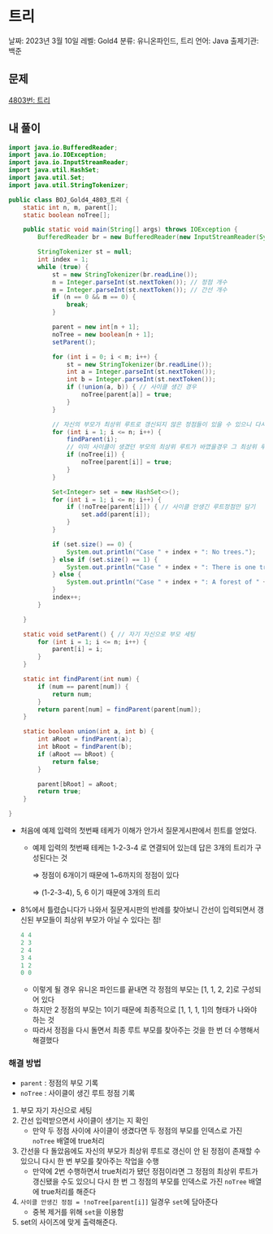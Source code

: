 # 트리

날짜: 2023년 3월 10일
레벨: Gold4
분류: 유니온파인드, 트리
언어: Java
출제기관: 백준

## 문제

[4803번: 트리](https://www.acmicpc.net/problem/4803)

## 내 풀이

```java
import java.io.BufferedReader;
import java.io.IOException;
import java.io.InputStreamReader;
import java.util.HashSet;
import java.util.Set;
import java.util.StringTokenizer;

public class BOJ_Gold4_4803_트리 {
	static int n, m, parent[];
	static boolean noTree[];

	public static void main(String[] args) throws IOException {
		BufferedReader br = new BufferedReader(new InputStreamReader(System.in));

		StringTokenizer st = null;
		int index = 1;
		while (true) {
			st = new StringTokenizer(br.readLine());
			n = Integer.parseInt(st.nextToken()); // 정점 개수
			m = Integer.parseInt(st.nextToken()); // 간선 개수
			if (n == 0 && m == 0) {
				break;
			}

			parent = new int[n + 1];
			noTree = new boolean[n + 1];
			setParent();

			for (int i = 0; i < m; i++) {
				st = new StringTokenizer(br.readLine());
				int a = Integer.parseInt(st.nextToken());
				int b = Integer.parseInt(st.nextToken());
				if (!union(a, b)) { // 사이클 생긴 경우
					noTree[parent[a]] = true;
				}
			}

			// 자신의 부모가 최상위 루트로 갱신되지 않은 정점들이 있을 수 있으니 다시 한번 부모 찾기
			for (int i = 1; i <= n; i++) {
				findParent(i);
				// 이미 사이클이 생겼던 부모의 최상위 루트가 바꼈을경우 그 최상위 루트도 사이클 처리해줘야 함
				if (noTree[i]) {
					noTree[parent[i]] = true;
				}
			}

			Set<Integer> set = new HashSet<>();
			for (int i = 1; i <= n; i++) {
				if (!noTree[parent[i]]) { // 사이클 안생긴 루트정점만 담기
					set.add(parent[i]);
				}
			}

			if (set.size() == 0) {
				System.out.println("Case " + index + ": No trees.");
			} else if (set.size() == 1) {
				System.out.println("Case " + index + ": There is one tree.");
			} else {
				System.out.println("Case " + index + ": A forest of " + set.size() + " trees.");
			}
			index++;
		}

	}

	static void setParent() { // 자기 자신으로 부모 세팅
		for (int i = 1; i <= n; i++) {
			parent[i] = i;
		}
	}

	static int findParent(int num) {
		if (num == parent[num]) {
			return num;
		}
		return parent[num] = findParent(parent[num]);
	}

	static boolean union(int a, int b) {
		int aRoot = findParent(a);
		int bRoot = findParent(b);
		if (aRoot == bRoot) {
			return false;
		}

		parent[bRoot] = aRoot;
		return true;
	}

}
```

- 처음에 예제 입력의 첫번째 테케가 이해가 안가서 질문게시판에서 힌트를 얻었다.
    - 예제 입력의 첫번째 테케는 1-2-3-4 로 연결되어 있는데 답은 3개의 트리가 구성된다는 것
        
        ⇒ 정점이 6개이기 때문에 1~6까지의 정점이 있다
        
        ⇒ (1-2-3-4), 5, 6 이기 때문에 3개의 트리
        
- 8%에서 틀렸습니다가 나와서 질문게시판의 반례를 찾아보니 간선이 입력되면서 갱신된 부모들이 최상위 부모가 아닐 수 있다는 점!
    
    ```java
    4 4
    2 3
    2 4
    3 4
    1 2
    0 0
    ```
    
    - 이렇게 될 경우 유니온 파인드를 끝내면 각 정점의 부모는 [1, 1, 2, 2]로 구성되어 있다
    - 하지만 2 정점의 부모는 1이기 때문에 최종적으로 [1, 1, 1, 1]의 형태가 나와야 하는 것
    - 따라서 정점을 다시 돌면서 최종 루트 부모를 찾아주는 것을 한 번 더 수행해서 해결했다

### 해결 방법

- `parent` : 정점의 부모 기록
- `noTree` : 사이클이 생긴 루트 정점 기록
1. 부모 자기 자신으로 세팅
2. 간선 입력받으면서 사이클이 생기는 지 확인
    - 만약 두 정점 사이에 사이클이 생겼다면 두 정점의 부모를 인덱스로 가진 `noTree` 배열에 true처리
3. 간선을 다 돌았음에도 자신의 부모가 최상위 루트로 갱신이 안 된 정점이 존재할 수 있으니 다시 한 번 부모를 찾아주는 작업을 수행
    - 만약에 2번 수행하면서 true처리가 됐던 정점이라면 그 정점의 최상위 루트가 갱신됐을 수도 있으니 다시 한 번 그 정점의 부모를 인덱스로 가진 `noTree` 배열에 true처리를 해준다
4. `사이클 안생긴 정점 = !noTree[parent[i]]` 일경우 `set`에 담아준다
    - 중복 제거를 위해 `set`을 이용함
5. set의 사이즈에 맞게 출력해준다.